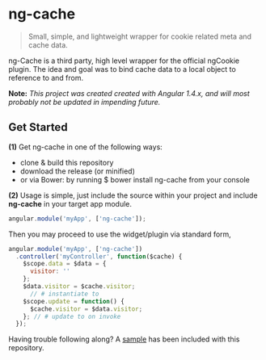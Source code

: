 # ng-cache
> Small, simple, and lightweight wrapper for cookie related meta and cache data.

ng-Cache is a third party, high level wrapper for the official ngCookie plugin.
The idea and goal was to bind cache data to a local object to reference to and from.

**Note:** *This project was created created with Angular 1.4.x, and will most probably not be updated in impending future.*

## Get Started

**(1)** Get ng-cache in one of the following ways:
 - clone & build this repository
 - download the release (or minified)
 - or via Bower: by running $ bower install ng-cache from your console

**(2)** Usage is simple, just include the source within your project and include **ng-cache** in your target app module.
```javascript
angular.module('myApp', ['ng-cache']);
```
Then you may proceed to use the widget/plugin via standard form,
```js
angular.module('myApp', ['ng-cache'])
  .controller('myController', function($cache) {
    $scope.data = $data = {
      visitor: ''
    };
    $data.visitor = $cache.visitor;
      // # instantiate to
    $scope.update = function() {
      $cache.visitor = $data.visitor;
    }; // # update to on invoke
  });
```
Having trouble following along? A [sample](https://github.com/neetVeritas/ng-cache/tree/master/sample) has been included with this repository.
